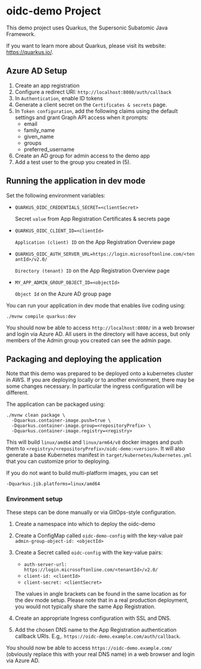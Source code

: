 # oidc-demo Project

This demo project uses Quarkus, the Supersonic Subatomic Java Framework.

If you want to learn more about Quarkus, please visit its website: https://quarkus.io/.

## Azure AD Setup

1. Create an app registration
2. Configure a redirect URI: `http://localhost:8080/auth/callback`
3. In `Authentication`, enable ID tokens
4. Generate a client secret on the `Certificates & secrets` page.
5. In `Token configuration`, add the following claims using the default
   settings and grant Graph API access when it prompts:
   - email
   - family_name
   - given_name
   - groups
   - preferred_username
6. Create an AD group for admin access to the demo app
7. Add a test user to the group you created in (5).

## Running the application in dev mode

Set the following environment variables:

 - `QUARKUS_OIDC_CREDENTIALS_SECRET=<clientSecret>` 
 
   Secret `value` from App Registration Certificates & secrets page
 

 - `QUARKUS_OIDC_CLIENT_ID=<clientId>`

   `Application (client) ID` on the App Registration Overview page


 - `QUARKUS_OIDC_AUTH_SERVER_URL=https://login.microsoftonline.com/<tenantId>/v2.0/`

   `Directory (tenant) ID` on the App Registration Overview page


 - `MY_APP_ADMIN_GROUP_OBJECT_ID=<objectId>`

   `Object Id` on the Azure AD group page


You can run your application in dev mode that enables live coding using:

```shell script
./mvnw compile quarkus:dev
```

You should now be able to access `http://localhost:8080/` in a web browser and login via Azure AD.
All users in the directory will have access, but only members of the Admin group you created can
see the admin page.

## Packaging and deploying the application

Note that this demo was prepared to be deployed onto a kubernetes cluster in AWS.  If you are deploying
locally or to another environment, there may be some changes necessary.  In particular the ingress 
configuration will be different.

The application can be packaged using:

```shell script
./mvnw clean package \
  -Dquarkus.container-image.push=true \
  -Dquarkus.container-image.group=<repositoryPrefix> \
  -Dquarkus.container-image.registry=<registry>
```

This will build `linux/amd64` and `linux/arm64/v8` docker images and push them to
`<registry>/<repositoryPrefix>/oidc-demo:<version>`.  It will also generate a base
Kubernetes manifest in `target/kubernetes/kubernetes.yml` that you can customize
prior to deploying.

If you do not want to build multi-platform images, you can set 

```
-Dquarkus.jib.platforms=linux/amd64
```

### Environment setup

These steps can be done manually or via GitOps-style configuration. 

1. Create a namespace into which to deploy the oidc-demo
2. Create a ConfigMap called `oidc-demo-config` with the key-value pair `admin-group-object-id: <objectId>`
3. Create a Secret called `oidc-config` with the key-value pairs:
   - `auth-server-url: https://login.microsoftonline.com/<tenantId>/v2.0/`
   - `client-id: <clientId>`
   - `client-secret: <clientSecret>`
   
   The values in angle brackets can be found in the same location as for the dev mode setup.
   Please note that in a real production deployment, you would not typically share the same
   App Registration.
4. Create an appropriate Ingress configuration with SSL and DNS.
5. Add the chosen DNS name to the App Registration authentication callback URIs.
   E.g,. `https://oidc-demo.example.com/auth/callback`.

You should now be able to access `https://oidc-demo.example.com/` (obviously replace this with your real
DNS name) in a web browser and login via Azure AD.
